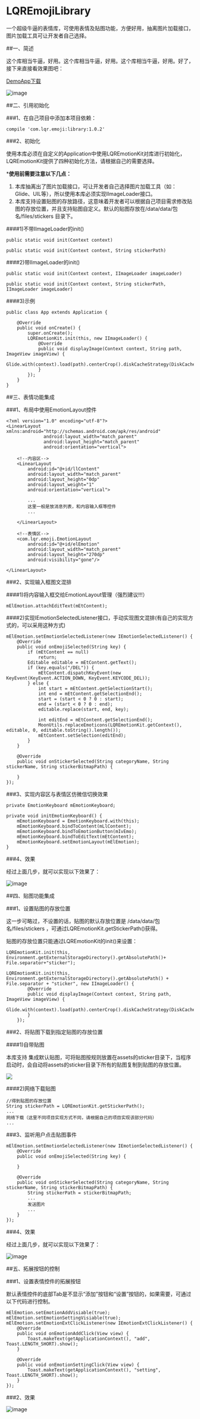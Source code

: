# LQREmojiLibrary
一个超级牛逼的表情库，可使用表情及贴图功能，方便好用，抽离图片加载接口，图片加载工具可让开发者自己选择。

##一、简述

这个库相当牛逼，好用。这个库相当牛逼，好用。这个库相当牛逼，好用。好了，接下来直接看效果图吧：

[DemoApp下载](app-release.apk)

![image](screenshots/1.gif)


##二、引用初始化

###1、在自己项目中添加本项目依赖：

	compile 'com.lqr.emoji:library:1.0.2'

###2、初始化

使用本库必须在自定义的Application中使用LQREmotionKit对库进行初始化，LQREmotionKit提供了四种初始化方法，请根据自己的需要选择。

***使用前需要注意以下几点：**

1. 本库抽离出了图片加载接口，可让开发者自己选择图片加载工具（如：Glide、UIL等），所以使用本库必须实现IImageLoader接口。
2. 本库支持设置贴图的存放路径，这意味着开发者可以根据自己项目需求修改贴图的存放位置，并且支持贴图自定义。默认的贴图存放在/data/data/包名/files/stickers 目录下。

####1)不带IImageLoader的init()

	public static void init(Context context)
	
	public static void init(Context context, String stickerPath)


####2)带IImageLoader的init()

	public static void init(Context context, IImageLoader imageLoader)
	
	public static void init(Context context, String stickerPath, IImageLoader imageLoader)


####3)示例

	public class App extends Application {
	
	    @Override
	    public void onCreate() {
	        super.onCreate();
	        LQREmotionKit.init(this, new IImageLoader() {
	            @Override
	            public void displayImage(Context context, String path, ImageView imageView) {
	                Glide.with(context).load(path).centerCrop().diskCacheStrategy(DiskCacheStrategy.SOURCE).into(imageView);
	            }
	        });
	    }
	}

##三、表情功能集成

###1、布局中使用EmotionLayout控件

	<?xml version="1.0" encoding="utf-8"?>
	<LinearLayout xmlns:android="http://schemas.android.com/apk/res/android"
	              android:layout_width="match_parent"
	              android:layout_height="match_parent"
	              android:orientation="vertical">
	
	    <!--内容区-->
	    <LinearLayout
	        android:id="@+id/llContent"
	        android:layout_width="match_parent"
	        android:layout_height="0dp"
	        android:layout_weight="1"
	        android:orientation="vertical">
	
	        ...
			这里一般是放消息列表，和内容输入框等控件
			...

	    </LinearLayout>
	
	    <!--表情区-->
	    <com.lqr.emoji.EmotionLayout
	        android:id="@+id/elEmotion"
	        android:layout_width="match_parent"
	        android:layout_height="270dp"
	        android:visibility="gone"/>
	
	</LinearLayout>

###2、实现输入框图文混排

####1)将内容输入框交给EmotionLayout管理（强烈建议!!!）

	mElEmotion.attachEditText(mEtContent);

####2)实现IEmotionSelectedListener接口，手动实现图文混排(有自己的实现方式的，可以采用这种方式)

	mElEmotion.setEmotionSelectedListener(new IEmotionSelectedListener() {
        @Override
        public void onEmojiSelected(String key) {
            if (mEtContent == null)
                return;
            Editable editable = mEtContent.getText();
            if (key.equals("/DEL")) {
                mEtContent.dispatchKeyEvent(new KeyEvent(KeyEvent.ACTION_DOWN, KeyEvent.KEYCODE_DEL));
            } else {
                int start = mEtContent.getSelectionStart();
                int end = mEtContent.getSelectionEnd();
                start = (start < 0 ? 0 : start);
                end = (start < 0 ? 0 : end);
                editable.replace(start, end, key);

                int editEnd = mEtContent.getSelectionEnd();
                MoonUtils.replaceEmoticons(LQREmotionKit.getContext(), editable, 0, editable.toString().length());
                mEtContent.setSelection(editEnd);
            }
        }

        @Override
        public void onStickerSelected(String categoryName, String stickerName, String stickerBitmapPath) {

        }
    });

###3、实现内容区与表情区仿微信切换效果

	private EmotionKeyboard mEmotionKeyboard;

	private void initEmotionKeyboard() {
        mEmotionKeyboard = EmotionKeyboard.with(this);
        mEmotionKeyboard.bindToContent(mLlContent);
        mEmotionKeyboard.bindToEmotionButton(mIvEmo);
        mEmotionKeyboard.bindToEditText(mEtContent);
        mEmotionKeyboard.setEmotionLayout(mElEmotion);
    }

###4、效果

经过上面几步，就可以实现以下效果了：

![image](screenshots/2.gif)

##四、贴图功能集成

###1、设置贴图的存放位置

这一步可略过，不设置的话，贴图的默认存放位置是 /data/data/包名/files/stickers ，可通过LQREmotionKit.getStickerPath()获得。

贴图的存放位置只能通过LQREmotionKit的init()来设置：

	LQREmotionKit.init(this, Environment.getExternalStorageDirectory().getAbsolutePath()+ File.separator+"sticker");

	LQREmotionKit.init(this, Environment.getExternalStorageDirectory().getAbsolutePath() + File.separator + "sticker", new IImageLoader() {
            @Override
            public void displayImage(Context context, String path, ImageView imageView) {
                Glide.with(context).load(path).centerCrop().diskCacheStrategy(DiskCacheStrategy.SOURCE).into(imageView);
            }
        });

###2、将贴图下载到指定贴图的存放位置

####1)自带贴图

本库支持 集成默认贴图，可将贴图按规则放置在assets的sticker目录下，当程序启动时，会自动将assets的sticker目录下所有的贴图复制到贴图的存放位置。

![](screenshots/3.png)


####2)网络下载贴图

	//得到贴图的存放位置
	String stickerPath = LQREmotionKit.getStickerPath();
	...
	网络下载（这里不同项目实现方式不同，请根据自己的项目实现该部分代码）
	...

###3、监听用户点击贴图事件

	mElEmotion.setEmotionSelectedListener(new IEmotionSelectedListener() {
        @Override
        public void onEmojiSelected(String key) {
            
        }

        @Override
        public void onStickerSelected(String categoryName, String stickerName, String stickerBitmapPath) {
            String stickerPath = stickerBitmapPath;
            ...
			发送图片
			...
        }
    });

###4、效果

经过上面几步，就可以实现以下效果了：

![image](screenshots/4.gif)

##五、拓展按钮的控制

###1、设置表情控件的拓展按钮

默认表情控件的底部Tab是不显示“添加”按钮和“设置”按钮的，如果需要，可通过以下代码进行控制。

	mElEmotion.setEmotionAddVisiable(true);
    mElEmotion.setEmotionSettingVisiable(true);
    mElEmotion.setEmotionExtClickListener(new IEmotionExtClickListener() {
        @Override
        public void onEmotionAddClick(View view) {
            Toast.makeText(getApplicationContext(), "add", Toast.LENGTH_SHORT).show();
        }

        @Override
        public void onEmotionSettingClick(View view) {
            Toast.makeText(getApplicationContext(), "setting", Toast.LENGTH_SHORT).show();
        }
    });

###2、效果

![image](screenshots/5.gif)